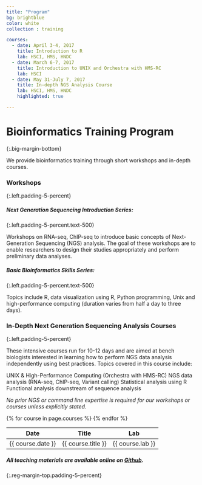 ```yaml
---
title: "Program"
bg: brightblue
color: white
collection : training

courses:
  - date: April 3-4, 2017
    title: Introduction to R
    lab: HSCI, HMS, HNDC
  - date: March 6-7, 2017
    title: Introduction to UNIX and Orchestra with HMS-RC
    lab: HSCI
  - date: May 31-July 7, 2017
    title: In-depth NGS Analysis Course
    lab: HSCI, HMS, HNDC
    highlighted: true

---
```


# Bioinformatics Training Program
{:.big-margin-bottom}

We provide bioinformatics training through short workshops and in-depth courses.

### Workshops
{:.left.padding-5-percent}

##### *Next Generation Sequencing Introduction Series:*
{:.left.padding-5-percent.text-500}

Workshops on RNA-seq, ChIP-seq to introduce basic concepts of Next-Generation Sequencing (NGS) analysis. The goal of these workshops are to enable researchers to design their studies appropriately and perform preliminary data analyses.

##### *Basic Bioinformatics Skills Series:*
{:.left.padding-5-percent.text-500}

Topics include R, data visualization using R, Python programming, Unix and high-performance computing (duration varies from half a day to three days).

### In-Depth Next Generation Sequencing Analysis Courses
{:.left.padding-5-percent}

These intensive courses run for 10-12 days and are aimed at bench biologists interested in learning how to perform NGS data analysis independently using best practices. Topics covered in this course include:

UNIX & High-Performance Computing (Orchestra with HMS-RC)
NGS data analysis (RNA-seq, ChIP-seq, Variant calling)
Statistical analysis using R
Functional analysis downstream of sequence analysis

*No prior NGS or command line expertise is required for our workshops or courses unless explicitly stated.*

<table class="no-margin-bottom">
    <thead>
        <tr>
            <th>Date</th>
            <th>Title</th>
            <th>Lab</th>
        </tr>
    </thead>
    <tbody>
    {% for course in page.courses %}
    <tr{% if course.highlighted == true %} class="highlighted"{% endif %}>
        <td class="date">{{ course.date }}</td>
        <td class="title">{{ course.title }}</td>
        <td class="lab">{{ course.lab }}</td>
    </tr>
    {% endfor %}
    </tbody>
</table>


##### All teaching materials are available online on [Github](https://github.com/hbctraining).
{:.reg-margin-top.padding-5-percent}

